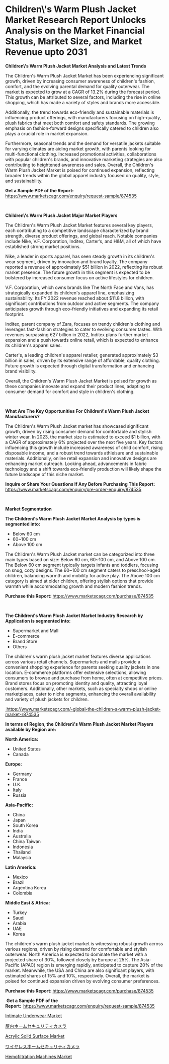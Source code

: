 <p><h1>Children\'s Warm Plush Jacket Market Research Report Unlocks Analysis on the Market Financial Status, Market Size, and Market Revenue upto 2031</h1></p><p><strong>Children\'s Warm Plush Jacket Market Analysis and Latest Trends</strong></p>
<p><p>The Children's Warm Plush Jacket Market has been experiencing significant growth, driven by increasing consumer awareness of children's fashion, comfort, and the evolving parental demand for quality outerwear. The market is expected to grow at a CAGR of 13.2% during the forecast period. This growth can be attributed to several factors, including the rise in online shopping, which has made a variety of styles and brands more accessible. </p><p>Additionally, the trend towards eco-friendly and sustainable materials is influencing product offerings, with manufacturers focusing on high-quality, plush fabrics that meet both comfort and safety standards. The growing emphasis on fashion-forward designs specifically catered to children also plays a crucial role in market expansion. </p><p>Furthermore, seasonal trends and the demand for versatile jackets suitable for varying climates are aiding market growth, with parents looking for multi-functional clothing. Increased promotional activities, collaborations with popular children's brands, and innovative marketing strategies are also contributing to heightened awareness and sales. Overall, the Children's Warm Plush Jacket Market is poised for continued expansion, reflecting broader trends within the global apparel industry focused on quality, style, and sustainability.</p></p>
<p><strong>Get a Sample PDF of the Report:&nbsp;</strong> <a href="https://www.marketscagr.com/enquiry/request-sample/874535">https://www.marketscagr.com/enquiry/request-sample/874535</a></p>
<p>&nbsp;</p>
<p><strong>Children\'s Warm Plush Jacket Major Market Players</strong></p>
<p><p>The Children's Warm Plush Jacket Market features several key players, each contributing to a competitive landscape characterized by brand strength, diverse product offerings, and global reach. Notable companies include Nike, V.F. Corporation, Inditex, Carter’s, and H&M, all of which have established strong market positions.</p><p>Nike, a leader in sports apparel, has seen steady growth in its children's wear segment, driven by innovation and brand loyalty. The company reported a revenue of approximately $51 billion in 2022, reflecting its robust market presence. The future growth in this segment is expected to be bolstered by increased consumer focus on active lifestyles for children.</p><p>V.F. Corporation, which owns brands like The North Face and Vans, has strategically expanded its children's apparel line, emphasizing sustainability. Its FY 2022 revenue reached about $11.8 billion, with significant contributions from outdoor and active segments. The company anticipates growth through eco-friendly initiatives and expanding its retail footprint.</p><p>Inditex, parent company of Zara, focuses on trendy children's clothing and leverages fast-fashion strategies to cater to evolving consumer tastes. With revenues surpassing €27 billion in 2022, Inditex plans further market expansion and a push towards online retail, which is expected to enhance its children's apparel sales.</p><p>Carter's, a leading children's apparel retailer, generated approximately $3 billion in sales, driven by its extensive range of affordable, quality clothing. Future growth is expected through digital transformation and enhancing brand visibility.</p><p>Overall, the Children's Warm Plush Jacket Market is poised for growth as these companies innovate and expand their product lines, adapting to consumer demand for comfort and style in children's clothing.</p></p>
<p>&nbsp;</p>
<p><strong>What Are The Key Opportunities For Children\'s Warm Plush Jacket Manufacturers?</strong></p>
<p><p>The Children's Warm Plush Jacket market has showcased significant growth, driven by rising consumer demand for comfortable and stylish winter wear. In 2023, the market size is estimated to exceed $1 billion, with a CAGR of approximately 6% projected over the next five years. Key factors influencing this growth include increased awareness of child comfort, rising disposable income, and a robust trend towards athleisure and sustainable materials. Additionally, online retail expansion and innovative designs are enhancing market outreach. Looking ahead, advancements in fabric technology and a shift towards eco-friendly production will likely shape the future landscape of this niche market.</p></p>
<p><strong>Inquire or Share Your Questions If Any Before Purchasing This Report:</strong> <a href="https://www.marketscagr.com/enquiry/pre-order-enquiry/874535">https://www.marketscagr.com/enquiry/pre-order-enquiry/874535</a></p>
<p>&nbsp;</p>
<p><strong>Market Segmentation</strong></p>
<p><strong>The Children\'s Warm Plush Jacket Market Analysis by types is segmented into:</strong></p>
<p><ul><li>Below 60 cm</li><li>60~100 cm</li><li>Above 100 cm</li></ul></p>
<p><p>The Children's Warm Plush Jacket market can be categorized into three main types based on size: Below 60 cm, 60~100 cm, and Above 100 cm. The Below 60 cm segment typically targets infants and toddlers, focusing on snug, cozy designs. The 60~100 cm segment caters to preschool-aged children, balancing warmth and mobility for active play. The Above 100 cm category is aimed at older children, offering stylish options that provide warmth while accommodating growth and modern fashion trends.</p></p>
<p><strong>Purchase this Report:&nbsp;</strong><a href="https://www.marketscagr.com/purchase/874535">https://www.marketscagr.com/purchase/874535</a></p>
<p>&nbsp;</p>
<p><strong>The Children\'s Warm Plush Jacket Market Industry Research by Application is segmented into:</strong></p>
<p><ul><li>Supermarket and Mall</li><li>E-commerce</li><li>Brand Store</li><li>Others</li></ul></p>
<p><p>The children's warm plush jacket market features diverse applications across various retail channels. Supermarkets and malls provide a convenient shopping experience for parents seeking quality jackets in one location. E-commerce platforms offer extensive selections, allowing consumers to browse and purchase from home, often at competitive prices. Brand stores focus on promoting identity and quality, attracting loyal customers. Additionally, other markets, such as specialty shops or online marketplaces, cater to niche segments, enhancing the overall availability and variety of plush jackets for children.</p></p>
<p><a href="https://www.marketscagr.com/-global-the-children-s-warm-plush-jacket-market-r874535">&nbsp;https://www.marketscagr.com/-global-the-children-s-warm-plush-jacket-market-r874535</a></p>
<p><strong>In terms of Region, the Children\'s Warm Plush Jacket Market Players available by Region are:</strong></p>
<p>
    <p> <strong> North America: </strong>
        <ul>
            <li>United States</li>
            <li>Canada</li>
        </ul>
        </p> 
    <p> <strong> Europe: </strong>
        <ul>
            <li>Germany</li>
            <li>France</li>
            <li>U.K.</li>
            <li>Italy</li>
            <li>Russia</li>
        </ul>
        </p> 
    <p> <strong> Asia-Pacific: </strong>
        <ul>
            <li>China</li>
            <li>Japan</li>
            <li>South Korea</li>
            <li>India</li>
            <li>Australia</li>
            <li>China Taiwan</li>
            <li>Indonesia</li>
            <li>Thailand</li>
            <li>Malaysia</li>
        </ul>
        </p> 
    <p> <strong> Latin America: </strong>
        <ul>
            <li>Mexico</li>
            <li>Brazil</li>
            <li>Argentina Korea</li>
            <li>Colombia</li>
        </ul>
        </p> 
    <p> <strong> Middle East & Africa: </strong>
        <ul>
            <li>Turkey</li>
            <li>Saudi</li>
            <li>Arabia</li>
            <li>UAE</li>
            <li>Korea</li>
        </ul>
    </p>
    </p>
<p><p>The children's warm plush jacket market is witnessing robust growth across various regions, driven by rising demand for comfortable and stylish outerwear. North America is expected to dominate the market with a projected share of 30%, followed closely by Europe at 25%. The Asia-Pacific (APAC) region is emerging rapidly, anticipated to capture 20% of the market. Meanwhile, the USA and China are also significant players, with estimated shares of 15% and 10%, respectively. Overall, the market is poised for continued expansion driven by evolving consumer preferences.</p></p>
<p><strong>Purchase this Report: </strong><a href="https://www.marketscagr.com/purchase/874535">https://www.marketscagr.com/purchase/874535</a></p>
<p>&nbsp;<strong>Get a Sample PDF of the Report:&nbsp;&nbsp;</strong><a href="https://www.marketscagr.com/enquiry/request-sample/874535">https://www.marketscagr.com/enquiry/request-sample/874535</a></p>
<p><strong></strong></p>
<p><p><a href="https://medium.com/@eliasman59/what-is-intimate-underwear-market-4d879036d4df">Intimate Underwear Market</a></p><p><a href="https://medium.com/@edmondg3yrtreenfelder8956/indoor-home-security-camera-market-%E3%81%AF-%E3%82%B3%E3%82%B9%E3%83%88%E7%AE%A1%E7%90%86%E3%81%A8%E5%8A%B9%E7%8E%87%E5%90%91%E4%B8%8A%E3%82%92%E5%84%AA%E5%85%88%E3%81%97%E3%81%BE%E3%81%99-%E3%81%95%E3%82%89%E3%81%AB-%E5%A0%B1%E5%91%8A%E6%9B%B8%E3%81%AF%E5%B8%82%E5%A0%B4%E3%81%AE%E9%9C%80%E8%A6%81%E9%9D%A2%E3%81%A8%E4%BE%9B%E7%B5%A6%E9%9D%A2%E3%81%AE%E4%B8%A1%E6%96%B9%E3%82%92%E3%82%AB%E3%83%90%E3%83%BC%E3%81%97%E3%81%A6%E3%81%84%E3%81%BE%E3%81%99-indoor-home-4b5b5cb062a3">屋内ホームセキュリティカメラ</a></p><p><a href="https://medium.com/@raymiu201/the-acrylic-solid-surface-industry-analysis-report-offers-a-comprehensive-and-current-examination-bfc1e624b908">Acrylic Solid Surface Market</a></p><p><a href="https://medium.com/@edmondg3yrtreenfelder8956/wireless-home-security-camera-market-%E3%81%AE%E3%82%B0%E3%83%AD%E3%83%BC%E3%83%90%E3%83%AB%E5%B8%82%E5%A0%B4%E6%A6%82%E8%A6%81%E3%81%AF-%E4%B8%96%E7%95%8C%E3%81%8A%E3%82%88%E3%81%B3%E4%B8%BB%E8%A6%81%E5%B8%82%E5%A0%B4%E3%81%AB%E3%81%8A%E3%81%91%E3%82%8B%E6%A5%AD%E7%95%8C%E3%81%AB%E5%BD%B1%E9%9F%BF%E3%82%92%E4%B8%8E%E3%81%88%E3%82%8B%E4%B8%BB%E8%A6%81%E3%81%AA%E3%83%88%E3%83%AC%E3%83%B3%E3%83%89%E3%81%AB%E3%81%A4%E3%81%84%E3%81%A6-%E7%8B%AC%E8%87%AA%E3%81%AE%E8%A6%96%E7%82%B9%E3%82%92%E6%8F%90%E4%BE%9B%E3%81%97%E3%81%BE%E3%81%99-47627113db26">ワイヤレスホームセキュリティカメラ</a></p><p><a href="https://www.linkedin.com/pulse/market-forecast-global-hemofiltration-machines-trends-impact-izuoc?trackingId=PnCqHKlFRY6o4JLHn0PolA%3D%3D">Hemofiltration Machines Market</a></p></p>